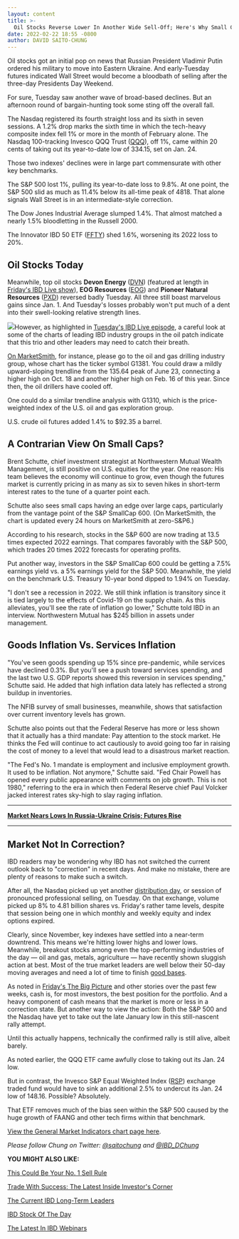 ```yaml
---
layout: content
title: >-
  Oil Stocks Reverse Lower In Another Wide Sell-Off; Here's Why Small Caps May Win In 2022
date: 2022-02-22 18:55 -0800
author: DAVID SAITO-CHUNG
---
```






Oil stocks got an initial pop on news that Russian President Vladimir Putin ordered his military to move into Eastern Ukraine. And early-Tuesday futures indicated Wall Street would become a bloodbath of selling after the three-day Presidents Day Weekend.




For sure, Tuesday saw another wave of broad-based declines. But an afternoon round of bargain-hunting took some sting off the overall fall.


The Nasdaq registered its fourth straight loss and its sixth in seven sessions. A 1.2% drop marks the sixth time in which the tech-heavy composite index fell 1% or more in the month of February alone. The Nasdaq 100-tracking Invesco QQQ Trust ([QQQ](https://research.investors.com/quote.aspx?symbol=QQQ)), off 1%, came within 20 cents of taking out its year-to-date low of 334.15, set on Jan. 24.


Those two indexes' declines were in large part commensurate with other key benchmarks.


The S&P 500 lost 1%, pulling its year-to-date loss to 9.8%. At one point, the S&P 500 slid as much as 11.4% below its all-time peak of 4818. That alone signals Wall Street is in an intermediate-style correction.


The Dow Jones Industrial Average slumped 1.4%. That almost matched a nearly 1.5% bloodletting in the Russell 2000.


The Innovator IBD 50 ETF ([FFTY](https://research.investors.com/quote.aspx?symbol=FFTY)) shed 1.6%, worsening its 2022 loss to 20%.


Oil Stocks Today
----------------



Meanwhile, top oil stocks **Devon Energy** ([DVN](https://research.investors.com/quote.aspx?symbol=DVN)) (featured at length in [Friday's IBD Live show](https://shop.investors.com/offer/splashresponsive.aspx?id=IBD-Live)), **EOG Resources** ([EOG](https://research.investors.com/quote.aspx?symbol=EOG)) and **Pioneer Natural Resources** ([PXD](https://research.investors.com/quote.aspx?symbol=PXD)) reversed badly Tuesday. All three still boast marvelous gains since Jan. 1. And Tuesday's losses probably won't put much of a dent into their swell-looking relative strength lines.


![](https://www.investors.com/wp-content/uploads/2022/02/MP022222-209x300.jpg)However, as highlighted in [Tuesday's IBD Live episode](https://research.investors.com/ibdlive/?id=IBD-Live&src=A00582A), a careful look at some of the charts of leading IBD industry groups in the oil patch indicate that this trio and other leaders may need to catch their breath.


[On MarketSmith](https://marketsmith.investors.com/?src=A012BF), for instance, please go to the oil and gas drilling industry group, whose chart has the ticker symbol G1381. You could draw a mildly upward-sloping trendline from the 135.64 peak of June 23, connecting a higher high on Oct. 18 and another higher high on Feb. 16 of this year. Since then, the oil drillers have cooled off.


One could do a similar trendline analysis with G1310, which is the price-weighted index of the U.S. oil and gas exploration group.


U.S. crude oil futures added 1.4% to $92.35 a barrel.


A Contrarian View On Small Caps?
--------------------------------


Brent Schutte, chief investment strategist at Northwestern Mutual Wealth Management, is still positive on U.S. equities for the year. One reason: His team believes the economy will continue to grow, even though the futures market is currently pricing in as many as six to seven hikes in short-term interest rates to the tune of a quarter point each.


Schutte also sees small caps having an edge over large caps, particularly from the vantage point of the S&P SmallCap 600. (On MarketSmith, the chart is updated every 24 hours on MarketSmith at zero-S&P6.)


According to his research, stocks in the S&P 600 are now trading at 13.5 times expected 2022 earnings. That compares favorably with the S&P 500, which trades 20 times 2022 forecasts for operating profits.


Put another way, investors in the S&P SmallCap 600 could be getting a 7.5% earnings yield vs. a 5% earnings yield for the S&P 500. Meanwhile, the yield on the benchmark U.S. Treasury 10-year bond dipped to 1.94% on Tuesday.


"I don't see a recession in 2022. We still think inflation is transitory since it is tied largely to the effects of Covid-19 on the supply chain. As this alleviates, you'll see the rate of inflation go lower," Schutte told IBD in an interview. Northwestern Mutual has $245 billion in assets under management.


Goods Inflation Vs. Services Inflation
--------------------------------------


"You've seen goods spending up 15% since pre-pandemic, while services have declined 0.3%. But you'll see a push toward services spending, and the last two U.S. GDP reports showed this reversion in services spending," Schutte said. He added that high inflation data lately has reflected a strong buildup in inventories.


The NFIB survey of small businesses, meanwhile, shows that satisfaction over current inventory levels has grown.


Schutte also points out that the Federal Reserve has more or less shown that it actually has a third mandate: Pay attention to the stock market. He thinks the Fed will continue to act cautiously to avoid going too far in raising the cost of money to a level that would lead to a disastrous market reaction.


"The Fed's No. 1 mandate is employment and inclusive employment growth. It used to be inflation. Not anymore," Schutte said. "Fed Chair Powell has opened every public appearance with comments on job growth. This is not 1980," referring to the era in which then Federal Reserve chief Paul Volcker jacked interest rates sky-high to slay raging inflation.




---


[**Market Nears Lows In Russia-Ukraine Crisis; Futures Rise**](https://www.investors.com/market-trend/stock-market-today/dow-jones-futures-stock-market-rally-nears-lows-biden-targets-russia-for-ukraine-invasion/)




---


Market Not In Correction?
-------------------------


IBD readers may be wondering why IBD has not switched the current outlook back to "correction" in recent days. And make no mistake, there are plenty of reasons to make such a switch.


After all, the Nasdaq picked up yet another [distribution day](https://www.investors.com/how-to-invest/investors-corner/how-to-spot-stock-market-tops-track-the-distribution-days/), or session of pronounced professional selling, on Tuesday. On that exchange, volume picked up 8% to 4.81 billion shares vs. Friday's rather tame levels, despite that session being one in which monthly and weekly equity and index options expired.


Clearly, since November, key indexes have settled into a near-term downtrend. This means we're hitting lower highs and lower lows. Meanwhile, breakout stocks among even the top-performing industries of the day — oil and gas, metals, agriculture — have recently shown sluggish action at best. Most of the true market leaders are well below their 50-day moving averages and need a lot of time to finish [good bases](https://www.investors.com/how-to-invest/investors-corner/how-to-trade-stocks-base-stock-charts/).


As noted in [Friday's The Big Picture](https://www.investors.com/market-trend/the-big-picture/stock-market-falls-sharply-again-will-palantir-technologies-take-out-its-ipo-price/) and other stories over the past few weeks, cash is, for most investors, the best position for the portfolio. And a heavy component of cash means that the market is more or less in a correction state. But another way to view the action: Both the S&P 500 and the Nasdaq have yet to take out the late January low in this still-nascent rally attempt.


Until this actually happens, technically the confirmed rally is still alive, albeit barely.


As noted earlier, the QQQ ETF came awfully close to taking out its Jan. 24 low.



But in contrast, the Invesco S&P Equal Weighted Index ([RSP](https://research.investors.com/quote.aspx?symbol=RSP)) exchange traded fund would have to sink an additional 2.5% to undercut its Jan. 24 low of 148.16. Possible? Absolutely.


That ETF removes much of the bias seen within the S&P 500 caused by the huge growth of FAANG and other tech firms within that benchmark.


[View the General Market Indicators chart page here](https://www.investors.com/wp-content/uploads/2022/02/DailyGMI_022222.pdf).


*Please follow Chung on Twitter: [@saitochung](https://twitter.com/SaitoChung) and [@IBD\_DChung](https://twitter.com/IBD_DChung)*


**YOU MIGHT ALSO LIKE:**


[This Could Be Your No. 1 Sell Rule](https://www.investors.com/how-to-invest/investors-corner/when-to-sell-growth-stocks-number-1-rule/)


[Trade With Success: The Latest Inside Investor's Corner](https://www.investors.com/category/how-to-invest/investors-corner/)


[The Current IBD Long-Term Leaders](https://www.investors.com/research/best-stocks-to-buy-now-long-term-stocks-ibd-long-term-leaders-list/)


[IBD Stock Of The Day](https://www.investors.com/research/ibd-stock-of-the-day/)


[The Latest In IBD Webinars](https://www.investors.com/category/ibd-videos/webinars/)


 




